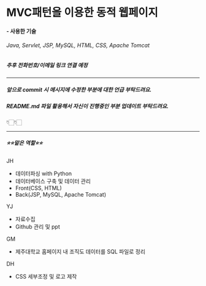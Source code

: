 # MVC패턴을 이용한 동적 웹페이지

#### - 사용한 기술 
###### Java, Servlet, JSP, MySQL, HTML, CSS, Apache Tomcat 
##### 
##### 
##### 추후 전화번호/이메일 링크 연결 예정



---
##### 앞으로 commit 시 메시지에 수정한 부분에 대한 언급 부탁드려요. 
##### README.md 파일 활용해서 자신이 진행중인 부분 업데이트 부탁드려요.
👇🏻👇🏻





---
##### ⭐️⭐️맡은 역할⭐️⭐️ 
JH
- 데이터파싱 with Python
- 데이터베이스 구축 및 데이터 관리
- Front(CSS, HTML)
- Back(JSP, MySQL, Apache Tomcat)

YJ
- 자료수집
- Github 관리 및 ppt 

GM
- 제주대학교 홈페이지 내 조직도 데이터를 SQL 파일로 정리

DH
- CSS 세부조정 및 로고 제작 
